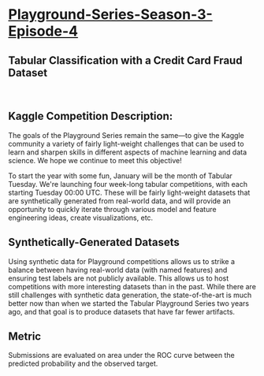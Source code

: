 # [Playground-Series-Season-3-Episode-4](https://www.kaggle.com/competitions/playground-series-s3e4/overview)
## Tabular Classification with a Credit Card Fraud Dataset

<br>

## Kaggle Competition Description:
The goals of the Playground Series remain the same—to give the Kaggle community a variety of fairly light-weight challenges that can be used to learn and sharpen skills in different aspects of machine learning and data science. We hope we continue to meet this objective!

To start the year with some fun, January will be the month of Tabular Tuesday. We're launching four week-long tabular competitions, with each starting Tuesday 00:00 UTC. These will be fairly light-weight datasets that are synthetically generated from real-world data, and will provide an opportunity to quickly iterate through various model and feature engineering ideas, create visualizations, etc.


## Synthetically-Generated Datasets
Using synthetic data for Playground competitions allows us to strike a balance between having real-world data (with named features) and ensuring test labels are not publicly available. This allows us to host competitions with more interesting datasets than in the past. While there are still challenges with synthetic data generation, the state-of-the-art is much better now than when we started the Tabular Playground Series two years ago, and that goal is to produce datasets that have far fewer artifacts.

## Metric
Submissions are evaluated on area under the ROC curve between the predicted probability and the observed target.
